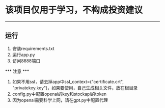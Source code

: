 # 该项目仅用于学习，不构成投资建议 
-------

## 运行
1. 安装requirements.txt
2. 运行app.py
3. 访问8888端口

*** 注意 ***

1. 如果不用ssl，请去掉app中ssl_context=("certificate.crt", "privatekey.key")，如果要使用，自己生成相关文件，放在根目录
2. config.py中配置openai的key和stockapi的token
3. 因为openai需要科学上网，请在gpt.py中配置代理